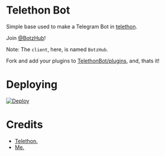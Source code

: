 # Telethon Bot
Simple base used to make a Telegram Bot in [telethon](https://github.com/LonamiWebs/Telethon).
   
Join [@BotzHub](https://t.me/BotzHub)!
    
Note: The `client`, here, is named `BotzHub`.
   
Fork and add your plugins to [TelethonBot/plugins](./TelethonBot/plugins), and, thats it!

# Deploying
[![Deploy](https://www.herokucdn.com/deploy/button.svg)](https://heroku.com/deploy?templatehttps://github.com/PANDITOP/TelethonBot)

# Credits
- [Telethon.](https://github.com/LonamiWebs/Telethon)
- [Me.](https://t.me/xditya)
